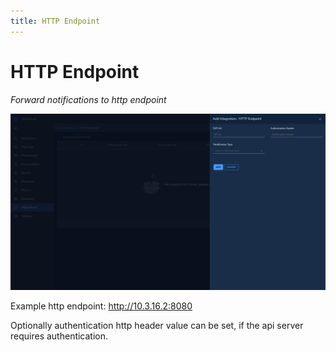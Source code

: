 ```yaml
---
title: HTTP Endpoint
---
```


# HTTP Endpoint

*Forward notifications to http endpoint*

![HttpEndPoint Integration Page](../img/integrations-http-endpoint.png)

Example http endpoint: http://10.3.16.2:8080

Optionally authentication http header value can be set, if the api server requires authentication.
